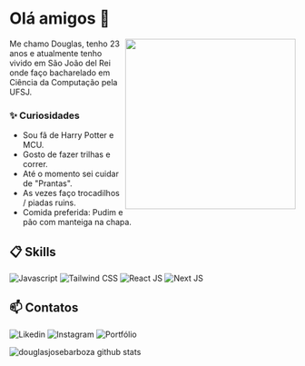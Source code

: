 # Olá amigos 👋

<img align="right" src=".github/image.png" width="300"/> 

Me chamo Douglas, tenho 23 anos e atualmente tenho vivido em São João del Rei onde faço bacharelado em Ciência da Computação pela UFSJ.

### ✨ Curiosidades

- Sou fã de Harry Potter e MCU.
- Gosto de fazer trilhas e correr.
- Até o momento sei cuidar de "Prantas".
- As vezes faço trocadilhos / piadas ruins.
- Comida preferida: Pudim e pão com manteiga na chapa.

## 📋 Skills

![Javascript](https://img.shields.io/badge/Javascript-%23F7DF1E?style=for-the-badge&logo=javascript&labelColor=black)
![Tailwind CSS](https://img.shields.io/badge/Tailwind%20CSS-%2306B6D4?style=for-the-badge&logo=tailwindcss&labelColor=black)
![React JS](https://img.shields.io/badge/React%20JS-%2361DAFB?style=for-the-badge&logo=react&labelColor=black)
![Next JS](https://img.shields.io/badge/Next%20JS-%23000000?style=for-the-badge&logo=nextdotjs&labelColor=black)

## 📫 Contatos

![Likedin](https://img.shields.io/badge/-%230A66C2?style=social&logo=linkedin&labelColor=black&link=https%3A%2F%2Fwww.linkedin.com%2Fin%2Fdouglasjosebarboza%2F)
![Instagram](https://img.shields.io/badge/-%23E4405F?style=social&logo=instagram&labelColor=black&link=https%3A%2F%2Fwww.instagram.com%2Fsilenty.jb%2F)
![Portfólio](https://img.shields.io/badge/Portf%C3%B3lio-%230A0A0A?style=social&logo=devdotto&labelColor=black&link=https%3A%2F%2Fdouglasjosebarboza.vercel.app%2F)


![douglasjosebarboza github stats](https://github-readme-stats.vercel.app/api?username=douglasjosebarboza&hide=[%22issues%22]&show_icons=true)
